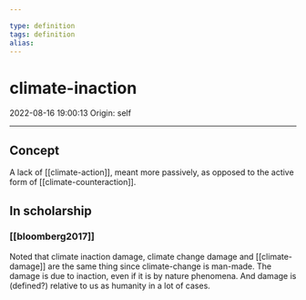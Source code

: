 ```yaml
---

type: definition
tags: definition
alias:
---
```


# climate-inaction

2022-08-16 19:00:13
Origin: self

---

## Concept

A lack of [[climate-action]], meant more passively, as opposed to the active form of [[climate-counteraction]].

## In scholarship

### [[bloomberg2017]]

Noted that climate inaction damage, climate change damage and [[climate-damage]] are the same thing since climate-change is man-made. The damage is due to inaction, even if it is by nature phenomena. And damage is (defined?) relative to us as humanity in a lot of cases.

